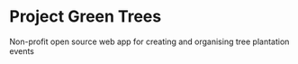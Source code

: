 # Project Green Trees
Non-profit open source web app for creating and organising tree plantation events

